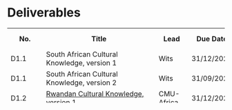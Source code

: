# Deliverables

<font size="1">
<table class="style-1" style="height: 174px;" width="425">
<tbody>
<tr>
<th style="min-width: 10px;">No.</th>
<th  style="min-width: 245px;">Title</th>
<th  style="min-width: 60px;">Lead</th>
<th style="min-width: 55px;">Due Date   </th>
<th style="min-width: 55px;">Submission Date</th>
</tr>

<tr>
<td>D1.1</td>
<td>South African Cultural Knowledge, version 1</td>
<td>Wits</td>
<td>31/12/2023</td>
<td></td>
</tr>

<tr>
<td>D1.1</td>
<td>South African Cultural Knowledge, version 2</td>
<td>Wits</td>
<td>31/09/2025</td>
<td></td>
</tr>

<tr>
<td>D1.2</td>
<td><a href="https://cssr4africa.github.io/deliverables/CSSR4Africa_Deliverable_D1.2.pdf">Rwandan Cultural Knowledge, version 1</a></td>
<td>CMU-Africa</td>
<td>31/12/2023</td>
<td>25/10/2023</td>
</tr>

<tr>
<td>D1.2</td>
<td>Rwandan Cultural Knowledge, version 2</td>
<td>CMU-Africa</td>
<td>30/09/2025</td>
<td></td>
</tr>

<tr>
<td>D1.3</td>
<td>African Modes of Social Interaction, version 1</td>
<td>Wits</td>
<td>31/03/2024</td>
<td></td>
</tr>

<tr>
<td>D1.3</td>
<td>African Modes of Social Interaction, version 2</td>
<td>Wits</td>
<td>30/09/2025</td>
<td></td>
</tr>

<tr>
<td>D1.4</td>
<td>Africa-centric Design Patterns, version 1</td>
<td>Wits</td>
<td>31/03/2024</td>
<td></td>
</tr>

<tr>
<td>D1.4</td>
<td>Africa-centric Design Patterns, version 2</td>
<td>Wits</td>
<td>30/09/2025</td>
<td></td>
</tr>

<tr>
<td>D1.5</td>
<td>Updates to Deliverables D1.1, D1.2, and D1.3 </td>
<td>Wits</td>
<td>30/09/2025</td>
<td></td>
</tr>

<tr>
<td>D2.1</td>
<td><a href="https://cssr4africa.github.io/deliverables/CSSR4Africa_Deliverable_D2.1.pdf">Use Case Scenario Definition, version 1</a></td>
<td>CMU-Africa</td>
<td>31/10/2023</td>
<td>07/11/2023</td>
</tr>

<tr>
<td>D2.1</td>
<td>Use Case Scenario Definition, version 2</td>
<td>CMU-Africa</td>
<td>30/09/2025</td>
<td></td>
</tr>

<tr>
<td>D2.2</td>
<td><a href="https://cssr4africa.github.io/deliverables/CSSR4Africa_Deliverable_D2.2.pdf">Robot Behavior Specification, version 1</a></td>
<td>CMU-Africa</td>
<td>31/12/2023</td>
<td>31/12/2023</td>
</tr>

<tr>
<td>D2.2</td>
<td>Robot Behavior Specification  version 2</td>
<td>CMU-Africa</td>
<td>30/09/2025</td>
<td></td>
</tr>

<tr>
<td>D2.3</td>
<td><a href="https://cssr4africa.github.io/deliverables/CSSR4Africa_Deliverable_D2.3.pdf">Visitor Behavior  Specification, version 1</a></td>
<td>CMU-Africa</td>
<td>31/12/2023</td>
<td>31/12/2023</td>
</tr>

<tr>
<td>D2.3</td>
<td>Visitor Behavior  Specification, version 2</td>
<td>CMU-Africa</td>
<td>30/09/2025</td>
<td></td>
</tr>

<tr>
<td>D2.4</td>
<td>Use Case Updates</td>
<td>Wits</td>
<td>30/09/2025</td>
<td></td>
</tr>

<tr>
<td>D3.1</td>
<td><a href="https://cssr4africa.github.io/deliverables/CSSR4Africa_Deliverable_D3.1.pdf">System Architecture, version 1</a> (<a href="https://cssr4africa.github.io/images/System_Architecture_in_Detail.pdf">PDF of Fig. 2</a>)</td>
<td>CMU-Africa</td>
<td>31/01/2024</td>
<td>24/01/2024</td>
</tr>

<tr>
<td>D3.1</td>
<td>System Architecture, version 2</td>
<td>CMU-Africa</td>
<td>31/12/2025</td>
<td></td>
</tr>

<tr>
<td>D3.2</td>
<td><a href="https://cssr4africa.github.io/deliverables/CSSR4Africa_Deliverable_D3.2.pdf">Software Engineering Standards Manual</a></td>
<td>CMU-Africa</td>
<td>30/09/2023</td>
<td>26/10/2023</td>
</tr>

<tr>
<td>D3.3</td>
<td><a href="https://cssr4africa.github.io/deliverables/CSSR4Africa_Deliverable_D3.3.pdf">Software Installation Manual</a></td>
<td>CMU-Africa</td>
<td>31/12/2023</td>
<td>07/09/2023</td>
</tr>

<tr>
<td>D3.4</td>
<td><a href="https://cssr4africa.github.io/deliverables/CSSR4Africa_Deliverable_D3.4.pdf">System Integration and Quality Assurance Manual</a></td>
<td>CMU-Africa</td>
<td>31/03/2024</td>
<td>01/11/2023</td>
</tr>

<tr>
<td>D3.5</td>
<td><a href="https://cssr4africa.github.io/deliverables/CSSR4Africa_Deliverable_D3.5.pdf">System Integration and Quality Assurance </a></td>
<td>CMU-Africa</td>
<td>30/06/2024</td>
<td>25/07/2024</td>
</tr>

<tr>
<td>D3.5</td>
<td>Use Case Feedback  </td>
<td>CMU-Africa</td>
<td>30/09/2025</td>
<td></td>
</tr>

<tr>
<td>D4.1</td>
<td><a href="https://cssr4africa.github.io/deliverables/CSSR4Africa_Deliverable_D4.1.pdf">Sensor Tests</a> </td>
<td>CMU-Africa</td>
<td>31/10/2023</td>
<td>02/04/2024</td>
</tr>

<tr>
<td>D4.2.1</td>
<td>Person Detection and Localization </td>
<td>CMU-Africa</td>
<td>31/12/2023</td>
<td></td>
</tr>

<tr>
<td>D4.2.2</td>
<td>Face and Eye Detection and Localization</td>
<td>CMU-Africa</td>
<td>31/12/2023</td>
<td></td>
</tr>

<tr>
<td>D4.2.3</td>
<td>Sound Detection and Localization</td>
<td>CMU-Africa</td>
<td>31/12/2023</td>
<td></td>
</tr>

<tr>
<td>D4.2.4</td>
<td>Robot Localization </td>
<td>CMU-Africa</td>
<td>31/03/2024</td>
<td></td>
</tr>

<tr>
<td>D4.2.5</td>
<td>Camera Calibration</td>
<td>Wits</td>
<td>31/12/2023</td>
<td></td>
</tr>

<tr>
<td>D4.3.1</td>
<td>Tablet PC Event </td>
<td>Wits</td>
<td>31/03/2024</td>
<td></td>
</tr>

<tr>
<td>D4.3.2</td>
<td>Speech Event </td>
<td>CMU-Africa</td>
<td>31/03/2024</td>
<td></td>
</tr>

<tr>
<td>D4.4</td>
<td>Use Case Feedback </td>
<td>CMU-Africa</td>
<td>31/03/2026</td>
<td></td>
</tr>

<tr>
<td>D5.1</td>
<td><a href="https://cssr4africa.github.io/deliverables/CSSR4Africa_Deliverable_D5.1.pdf">Actuator Tests </a></td>
<td>CMU-Africa</td>
<td>31/10/2023</td>
<td>02/04/2024</td>
</tr>

<tr>
<td>D5.2</td>
<td>Animate Behavior Subsystem</td>
<td>CMU-Africa</td>
<td>31/03/2024</td>
<td></td>
</tr>

<tr>
<td>D5.3</td>
<td>Attention Subsystem</td>
<td>CMU-Africa</td>
<td>30/09/2024</td>
<td></td>
</tr>

<tr>
<td>D5.4.1</td>
<td>Cultural Knowledge Ontology</td>
<td>Wits</td>
<td>31/12/2024</td>
<td></td>
</tr>

<tr>
<td>D5.4.2</td>
<td>Scenario Script Language</td>
<td>Wits</td>
<td>30/06/2024</td>
<td></td>
</tr>

<tr>
<td>D5.4.3</td>
<td>Scenario Script Interpreter</td>
<td>Wits</td>
<td>31/12/2024</td>
<td></td>
</tr>

<tr>
<td>D5.5.1</td>
<td>Gesture Execution</td>
<td>CMU-Africa</td>
<td>30/09/2024</td>
<td></td>
</tr>

<tr>
<td>D5.5.2.1</td>
<td> English Text to Speech Conversion</td>
<td>Wits</td>
<td>30/06/2024</td>
<td></td>
</tr>

<tr>
<td>D5.5.2.2</td>
<td>isiZulu Text to Speech Conversion </td>
<td>Wits</td>
<td>30/06/2024</td>
<td></td>
</tr>

<tr>
<td>D5.5.2.3</td>
<td>Kinyarwanda Text to Speech Conversion </td>
<td>CMU-Africa</td>
<td>30/06/2024</td>
<td></td>
</tr>

<tr>
<td>D5.5.2.4</td>
<td>Integrated Text to Speech Conversion </td>
<td>Wits</td>
<td>30/09/2024</td>
<td></td>
</tr>
 
<tr>
<td>D5.5.3</td>
<td>Environment Map Generation </td>
<td>CMU-Africa</td>
<td>31/03/2024</td>
<td></td>
</tr>

<tr>
<td>D5.5.4</td>
<td>Robot Navigation</td>
<td>CMU-Africa</td>
<td>31/12/2024</td>
<td></td>
</tr>

<tr>
<td>D5.6</td>
<td>Use Case Feedback</td>
<td>CMU-Africa</td>
<td>31/03/2026</td>
<td></td>
</tr>

<tr>
<td>D6.1</td>
<td>Use Case Implementation</td>
<td>Wits</td>
<td>31/03/2025</td>
<td></td>
</tr>

<tr>
<td>D6.2</td>
<td>Use Case Evaluation </td>
<td>Wits</td>
<td>30/06/2025</td>
<td></td>
</tr>
 
<tr>
<td>D6.3</td>
<td>Use Case Re-Evaluation </td>
<td>Wits</td>
<td>30/06/2026</td>
<td></td>
</tr>

<tr>
<td>D7.1</td>
<td><a href="https://cssr4africa.github.io/deliverables/CSSR4Africa_Deliverable_D7.1.pdf">Online Presence</a></td>
<td>CMU-Africa</td>
<td>30/09/2023</td>
<td>07/08/2023</td>
</tr>

<tr>
<td>D7.2</td>
<td>Dissemination Activities</td>
<td>Wits</td>
<td>30/06/2024</td>
<td></td>
</tr>

<tr>
<td>D7.3</td>
<td> <a href="https://github.com/cssr4africa/cssr4africa"> Open-Source Software Repository</a></td>
<td>CMU-Africa</td>
<td>30/11/2023</td>
<td>31/12/2023</td>
</tr>

<tr>
<td>D7.4</td>
<td>Summer School</td>
<td>Wits</td>
<td>30/04/2026</td>
<td></td>
</tr>

<tr>
<td>D8.1</td>
<td><a href="https://cssr4africa.github.io/deliverables/CSSR4Africa_Deliverable_D8.1.pdf">Progress Report</a>  </td>
<td>CMU-Africa</td>
<td>31/12/2023</td>
<td>31/12/2023</td>
</tr>

<tr>
<td>D8.2</td>
<td>Expenditure Report</td>
<td>CMU-Africa</td>
<td>31/12/2023</td>
<td>31/12/2023</td>
</tr>

<tr>
<td>D8.3</td>
<td>Risk Assessment</td>
<td>Wits</td>
<td>30/06/2024</td>
<td></td>
</tr>

<tr>
<td>D8.4</td>
<td>Consortium Agreement </td>
<td>Wits</td>
<td>31/10/2023</td>
<td></td>
</tr>

<tr>
<td>D8.5</td>
<td>Gender Action Plan</td>
<td>Wits</td>
<td>31/10/2023</td>
<td></td>
</tr>


</tbody>
</table>

 
